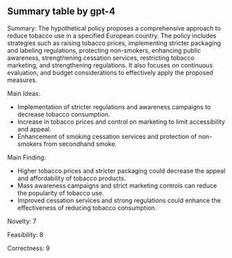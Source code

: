 ## Summary table by gpt-4
Summary: 
The hypothetical policy proposes a comprehensive approach to reduce tobacco use in a specified European country. The policy includes strategies such as raising tobacco prices, implementing stricter packaging and labeling regulations, protecting non-smokers, enhancing public awareness, strengthening cessation services, restricting tobacco marketing, and strengthening regulations. It also focuses on continuous evaluation, and budget considerations to effectively apply the proposed measures. 

Main Ideas: 
- Implementation of stricter regulations and awareness campaigns to decrease tobacco consumption.
- Increase in tobacco prices and control on marketing to limit accessibility and appeal.
- Enhancement of smoking cessation services and protection of non-smokers from secondhand smoke.

Main Finding: 
- Higher tobacco prices and stricter packaging could decrease the appeal and affordability of tobacco products.
- Mass awareness campaigns and strict marketing controls can reduce the popularity of tobacco use.
- Improved cessation services and strong regulations could enhance the effectiveness of reducing tobacco consumption.

Novelty: 
7

Feasibility: 
8

Correctness: 
9